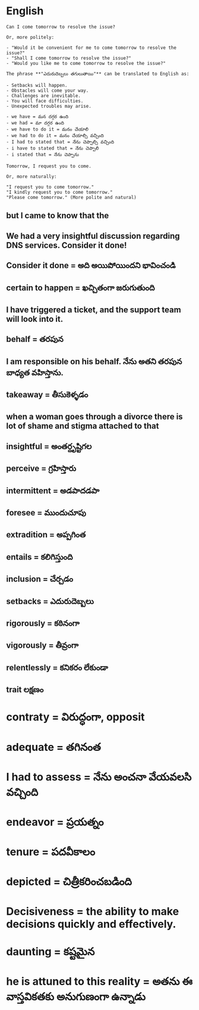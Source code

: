 # English

```
Can I come tomorrow to resolve the issue?  

Or, more politely:  

- "Would it be convenient for me to come tomorrow to resolve the issue?"  
- "Shall I come tomorrow to resolve the issue?"  
- "Would you like me to come tomorrow to resolve the issue?"
```

```
The phrase **"ఎదురుదెబ్బలు తగులుతాయి"** can be translated to English as:  

- Setbacks will happen. 
- Obstacles will come your way.
- Challenges are inevitable.
- You will face difficulties.
- Unexpected troubles may arise.
```

```
- we have = మన దగ్గర ఉంది
- we had = మా దగ్గర ఉంది
- we have to do it = మనం చేయాలి
- we had to do it = మనం చేయాల్సి వచ్చింది
- I had to stated that = నేను చెప్పాల్సి వచ్చింది
- i have to stated that = నేను చెప్పాలి
- i stated that = నేను చెప్పాను
```

```
Tomorrow, I request you to come.  

Or, more naturally:  

"I request you to come tomorrow."  
"I kindly request you to come tomorrow."  
"Please come tomorrow." (More polite and natural)
```
## but I came to know that the
## We had a very insightful discussion regarding DNS services. Consider it done!
## Consider it done = అది అయిపోయిందని భావించండి
## certain to happen = ఖచ్చితంగా జరుగుతుంది
## I have triggered a ticket, and the support team will look into it.
## behalf = తరపున
## I am responsible on his behalf. నేను అతని తరపున బాధ్యత వహిస్తాను.
## takeaway = తీసుకెళ్ళడం
## when a woman goes through a divorce there is lot of shame and stigma attached to that
## insightful = అంతర్దృష్టిగల
## perceive = గ్రహిస్తారు
## intermittent = అడపాదడపా
## foresee = ముందుచూపు
## extradition = అప్పగింత
## entails = కలిగిస్తుంది
## inclusion = చేర్చడం
## setbacks = ఎదురుదెబ్బలు
## rigorously = కఠినంగా
## vigorously = తీవ్రంగా
## relentlessly = కనికరం లేకుండా
## trait లక్షణం
# contraty = విరుద్ధంగా, opposit
# adequate = తగినంత
# I had to assess = నేను అంచనా వేయవలసి వచ్చింది
# endeavor = ప్రయత్నం
# tenure = పదవీకాలం
# depicted = చిత్రీకరించబడింది
# Decisiveness = the ability to make decisions quickly and effectively.
# daunting = కష్టమైన
# he is attuned to this reality = అతను ఈ వాస్తవికతకు అనుగుణంగా ఉన్నాడు
